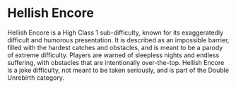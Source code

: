 # Hellish Encore

Hellish Encore is a High Class 1 sub-difficulty, known for its exaggeratedly difficult and humorous presentation. It is described as an impossible barrier, filled with the hardest catches and obstacles, and is meant to be a parody of extreme difficulty. Players are warned of sleepless nights and endless suffering, with obstacles that are intentionally over-the-top. Hellish Encore is a joke difficulty, not meant to be taken seriously, and is part of the Double Unrebirth category.